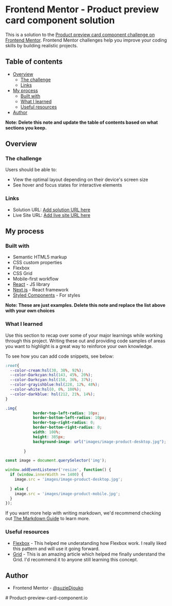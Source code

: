 # Frontend Mentor - Product preview card component solution

This is a solution to the [Product preview card component challenge on Frontend Mentor](https://www.frontendmentor.io/challenges/product-preview-card-component-GO7UmttRfa). Frontend Mentor challenges help you improve your coding skills by building realistic projects. 

## Table of contents

- [Overview](#overview)
  - [The challenge](#the-challenge)
  - [Links](#links)
- [My process](#my-process)
  - [Built with](#built-with)
  - [What I learned](#what-i-learned)
  - [Useful resources](#useful-resources)
- [Author](#author)


**Note: Delete this note and update the table of contents based on what sections you keep.**

## Overview

### The challenge

Users should be able to:

- View the optimal layout depending on their device's screen size
- See hover and focus states for interactive elements


### Links

- Solution URL: [Add solution URL here](https://your-solution-url.com)
- Live Site URL: [Add live site URL here](https://your-live-site-url.com)

## My process

### Built with

- Semantic HTML5 markup
- CSS custom properties
- Flexbox
- CSS Grid
- Mobile-first workflow
- [React](https://reactjs.org/) - JS library
- [Next.js](https://nextjs.org/) - React framework
- [Styled Components](https://styled-components.com/) - For styles

**Note: These are just examples. Delete this note and replace the list above with your own choices**

### What I learned

Use this section to recap over some of your major learnings while working through this project. Writing these out and providing code samples of areas you want to highlight is a great way to reinforce your own knowledge.

To see how you can add code snippets, see below:

```css
:root{
  --color-cream:hsl(30, 38%, 92%);
  --color-Darkcyan:hsl(143, 45%, 20%);
  --color-Darkcyan:hsl(158, 36%, 37%);
  --color-grayishblue:hsl(228, 12%, 48%);
  --color-white:hsl(0, 0%, 100%);
  --color-darkblue: hsl(212, 21%, 14%);
}

.img{
            border-top-left-radius: 10px;
            border-bottom-left-radius: 10px;
            border-top-right-radius: 0;
            border-bottom-right-radius: 0;
            width: 100%;
            height: 385px;
            background-image: url("images/image-product-desktop.jpg");
            
        }
```
```js
const image = document.querySelector('img');

window.addEventListener('resize', function() {
  if (window.innerWidth >= 1400) {
    image.src = 'images/image-product-desktop.jpg';
   
  } else {
    image.src = 'images/image-product-mobile.jpg';
  }
});

```

If you want more help with writing markdown, we'd recommend checking out [The Markdown Guide](https://www.markdownguide.org/) to learn more.


### Useful resources

- [Flexbox](https://css-tricks.com/snippets/css/a-guide-to-flexbox/) - This helped me  underatanding how Flexbox work. I really liked this pattern and will use it going forward.
- [Grid](https://css-tricks.com/snippets/css/complete-guide-grid/) - This is an amazing article which helped me finally understand the Grid. I'd recommend it to anyone still learning this concept.



## Author
- Frontend Mentor - [@suzieDjouko](https://www.frontendmentor.io/profile/suzieDjouko)


#   P r o d u c t - p r e v i e w - c a r d - c o m p o n e n t . i o  
 